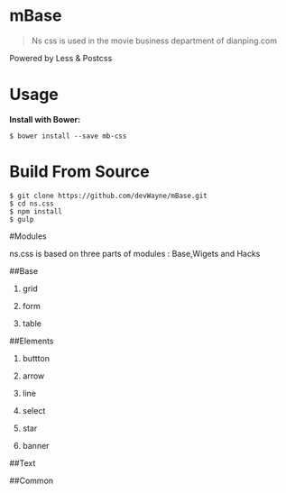 # mBase
> Ns css is used in the movie business department of dianping.com

Powered by Less & Postcss

# Usage

**Install with Bower:**

```shell
$ bower install --save mb-css
```

# Build From Source

```shell
$ git clone https://github.com/devWayne/mBase.git
$ cd ns.css
$ npm install
$ gulp
```

#Modules

ns.css is based on three parts of modules : Base,Wigets and Hacks

##Base

1. grid

2. form

3. table

##Elements

1. buttton

2. arrow

3. line

4. select

5. star

6. banner

##Text

##Common





